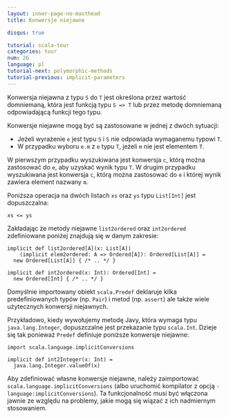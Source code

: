 ```yaml
---
layout: inner-page-no-masthead
title: Konwersje niejawne

disqus: true

tutorial: scala-tour
categories: tour
num: 26
language: pl
tutorial-next: polymorphic-methods
tutorial-previous: implicit-parameters
---
```


Konwersja niejawna z typu `S` do `T` jest określona przez wartość domniemaną, która jest funkcją typu `S => T` lub przez metodę domniemaną odpowiadającą funkcji tego typu.

Konwersje niejawne mogą być są zastosowane w jednej z dwóch sytuacji:

* Jeżeli wyrażenie `e` jest typu `S` i `S` nie odpowiada wymaganemu typowi `T`.
* W przypadku wyboru `e.m` z `e` typu `T`, jeżeli `m` nie jest elementem `T`.

W pierwszym przypadku wyszukiwana jest konwersja `c`, którą można zastosować do `e`, aby uzyskać wynik typu `T`.
W drugim przypadku wyszukiwana jest konwersja `c`, którą można zastosować do `e` i której wynik zawiera element nazwany `m`.

Poniższa operacja na dwóch listach `xs` oraz `ys` typu `List[Int]` jest dopuszczalna:

```
xs <= ys
```

Zakładając że metody niejawne `list2ordered` oraz `int2ordered` zdefiniowane poniżej znajdują się w danym zakresie:

```
implicit def list2ordered[A](x: List[A])
    (implicit elem2ordered: A => Ordered[A]): Ordered[List[A]] =
  new Ordered[List[A]] { /* .. */ }

implicit def int2ordered(x: Int): Ordered[Int] =
  new Ordered[Int] { /* .. */ }
```

Domyślnie importowany obiekt `scala.Predef` deklaruje kilka predefiniowanych typów (np. `Pair`) i metod (np. `assert`) ale także wiele użytecznych konwersji niejawnych.

Przykładowo, kiedy wywołujemy metodę Javy, która wymaga typu `java.lang.Integer`, dopuszczalne jest przekazanie typu `scala.Int`. Dzieje się tak ponieważ `Predef` definiuje poniższe konwersje niejawne:

```tut
import scala.language.implicitConversions

implicit def int2Integer(x: Int) =
  java.lang.Integer.valueOf(x)
```

Aby zdefiniować własne konwersje niejawne, należy zaimportować `scala.language.implicitConversions` (albo uruchomić kompilator z opcją `-language:implicitConversions`). Ta funkcjonalność musi być włączona jawnie ze względu na problemy, jakie mogą się wiązać z ich nadmiernym stosowaniem.

